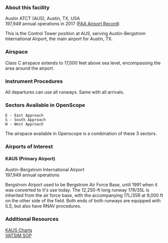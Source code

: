 ### About this facility
Austin ATCT (AUS), Austin, TX, USA  
197,949 annual operations in 2017 ([FAA Airport Record](http://www.gcr1.com/5010web/airport.cfm?Site=AUS&AptSecNum=2))

This is the Control Tower position at AUS, serving Austin-Bergstrom International Airport, the main airport for Austin, TX.

### Airspace
Class C airspace extends to 17,000 feet above sea level, encompassing the area around the airport.

### Instrument Procedures
All departures can use all runways. Same with all arrivals.

### Sectors Available in OpenScope
```
E - East Approach
S - South Approach
W - West Approach
```
The airspace available in Openscope is a combination of these 3 sectors.

### Airports of Interest

#### KAUS (Primary Airport)
Austin-Bergstrom International Airport  
197,949 annual operations

Bergstrom Airport used to be Bergstrom Air Force Base, until 1991 when it was converted to it's use today. The 12,250-ft long runway 17R/35L is inherited from the air force base, with the accompanying 17L/35R at 9,000 ft on the other side of the field. Both ends of both runways are equipped with ILS, but also have RNAV procedures.

### Additional Resources
[KAUS Charts](https://skyvector.com/airport/AUS/Austin-Bergstrom-International-Airport)  
[VATSIM SOP](https://www.zhuartcc.org/files/SOP%20-%20Austin%20TRACON.pdf)
